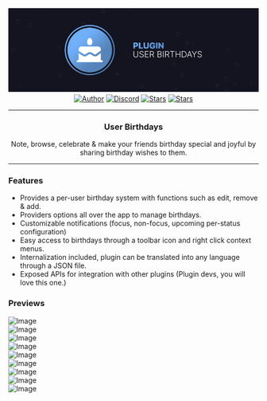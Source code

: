 <div align="center">
   <img src="/assets/Banner.png" />
   <a href="#"><img align="center" alt="Author" src="https://img.shields.io/static/v1?label=author&message=griefmodz,%20eternal&color=70aff9&style=for-the-badge&logo=data%3Aimage/png%3Bbase64%2CiVBORw0KGgoAAAANSUhEUgAAABQAAAATCAYAAACQjC21AAAACXBIWXMAAAsTAAALEwEAmpwYAAAAIGNIUk0AAHpFAACAgwAA/FcAAIDoAAB5FgAA8QEAADtfAAAcheDStWoAAAD0SURBVHjarJQ9SoNBEEDfp00q8QoxQgoPYG1pkQPYWpgbWAvaWRm7NLlGUEEQFETwD8RCsLCMYK%2BQvDQRJNlvv93EB9vM7jx2Z4ZFJbJ21Qt1oH6ql2o7llO2sayeW86VWssRnlnNdaqwZTo70/lLzNImnb3pQEi4niFcSxEOM4TDFOFzhvBlJhJoymZGU7ZSx%2BY0QdbLmUPUTkTWLcsr1FiN6sA2sAEUwCvQB97KEqqEAKtAYyJ8B76ipwPXbqgH6p36HXjuj3qvHqnNqhoeqyPzOAkJa%2Bqt8/OkrvwV3rg4j7/Cff%2BPw0J9mHwIshgF8DEeAPZgZ0kPPubLAAAAAElFTkSuQmCC"></a>
   <a href="https://discord.gg/HQ5N7Rcajc"><img align="center" alt="Discord" src="https://img.shields.io/discord/887015827134632057?color=70aff9&label=DISCORD&logo=discord&logoColor=white&style=for-the-badge"></a>
   <a href="LICENSE"><img align="center" alt="Stars" src="https://img.shields.io/static/v1?label=license&message=mit&color=70aff9&style=for-the-badge&logo=data%3Aimage/png%3Bbase64%2CiVBORw0KGgoAAAANSUhEUgAAABQAAAATCAYAAACQjC21AAAACXBIWXMAAAsTAAALEwEAmpwYAAAAIGNIUk0AAHpFAACAgwAA/FcAAIDoAAB5FgAA8QEAADtfAAAcheDStWoAAAFGSURBVHjarJK9LgRhFIafWUuiEH/rJwrJClEq3IELUKgo3IrETWh0FC7BNVih0AoKBQoEydq11qMwm5yMsbPEm3yZd55zvnfO92VQKVhLak09UZeL%2BrsVZ9Qdv2tXnf1NYEndUushZFGthvemuq32FwWuq%2BeZid5DvZGpXambeYGr6qnd9dGldqaudQL3QuFWvVbbmaC6%2BprDr9WbwA4SdQW4BwaABb50CTykfjjwC%2BAx9SPAfOANYDxRCXpOnxNAM4ePA63Ul8NHR4E2QClsGgGG0jUR%2BFjglcAn8/pj4HTwUz/42FPJ68lOSDhCkR/O46XM0Qh3VcRH83jph%2BZefKUosBr8XA%2B%2BmufLAR4Dh6k/CrzWA691YOc/3Ejv6iNM3k59Xw%2B8D3gC9hN1ErjjfzSbqHVg8J8CG2XgBXgL4/9VCdD6HACaHdcHGCRMgQAAAABJRU5ErkJggg%3D%3D"></a>
   <a href="https://github.com/slow/user-birthdays/stargazers"><img align="center" alt="Stars" src="https://img.shields.io/github/stars/slow/user-birthdays?color=70aff9&style=for-the-badge&logo=data%3Aimage/png%3Bbase64%2CiVBORw0KGgoAAAANSUhEUgAAAB4AAAAdCAYAAAC9pNwMAAAACXBIWXMAAAsTAAALEwEAmpwYAAAAIGNIUk0AAHpFAACAgwAA/FcAAIDoAAB5FgAA8QEAADtfAAAcheDStWoAAAHISURBVHjavJS/a1NRGIafm7RaaGJ1KR0MQUVNBiOhtKLg6GKXItRJVwc3M%2BpW%2Bg/4Fwid3LRLBydBHARBiqSiqcY2UOgipopBQnxdzpXr5dyb5iQnHxw49/z4nvOe7543kIRjPAFywIrL5sARPAF0TT8P/Bw0QcZR7cNIf3VcirNG4ZT5/mOuvONb8YMINMzxyLfiLNAGpmPjPVPrji/F9y3Q8EA1n4oPgNmEuUNgxofitRQowAng8bCKTwFF4CxQBq4BN4%2BY8wXwCvgAfAb2gG828C3gDHDOgIpAIaGWLvELaAG7QBNoAF8DSV8MeJxxkAEWgfoYoU1gPqzxceANcNkztAEsAO3wr/5tBt55hH4C5o0B/fecusBVT/CPpqQ//o1IircJSW81utiWlItzkt5xAGwBl4ZUugNUbB6eZplFU5djjtAeUAXeu3h1CzjtCG4DJ128eq6PN/eLPHDeBVwd4prD3FUXcGkEz%2BiCC/jiCMAlH%2BAN4JmrYpuBhG0/wRCeSqpE1pUkrSes/S5p0pY/CVqwJNmUdD3loFckPbfsKw8CXo5sfC1pKQUYbzckvYzsvzMI%2BJ7x2LsDAOPttqS6pJpt/u8AK65O%2Bt9ReEMAAAAASUVORK5CYII%3D"></a>
</div>

---

<h3 align="center">User Birthdays</h3>

<p align="center">Note, browse, celebrate & make your friends birthday special and joyful by sharing birthday wishes to them.</p>

---

### Features

- Provides a per-user birthday system with functions such as edit, remove & add.
- Providers options all over the app to manage birthdays.
- Customizable notifications (focus, non-focus, upcoming per-status configuration)
- Easy access to birthdays through a toolbar icon and right click context menus.
- Internalization included, plugin can be translated into any language through a JSON file.
- Exposed APIs for integration with other plugins (Plugin devs, you will love this one.)

### Previews

![Image](https://media.wtf/72828348) <br />
![Image](https://media.wtf/47309201) <br />
![Image](https://media.wtf/31912174) <br />
![Image](https://media.wtf/67805583) <br />
![Image](https://media.wtf/39866521) <br />
![Image](https://media.wtf/85964107) <br />
![Image](https://media.wtf/93934942) <br />
![Image](https://media.wtf/81089790) <br />
![Image](https://media.wtf/53350074) <br />
